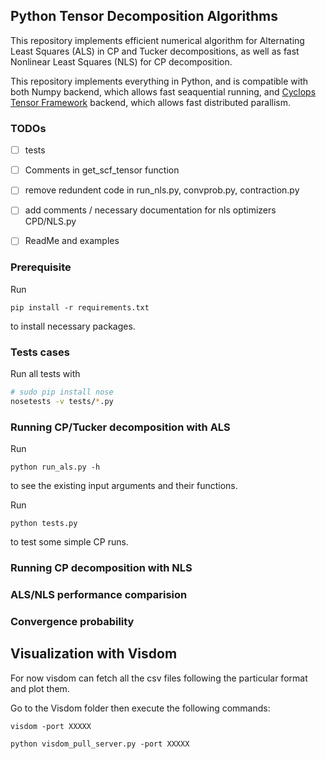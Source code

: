 ## Python Tensor Decomposition Algorithms

This repository implements efficient numerical algorithm for Alternating Least Squares (ALS) in CP and Tucker decompositions, as well as fast Nonlinear Least Squares (NLS) for CP decomposition.

This repository implements everything in Python, and is compatible with both Numpy backend, which allows fast seaquential running, and [Cyclops Tensor Framework](https://github.com/cyclops-community/ctf) backend, which allows fast distributed parallism.

### TODOs

- [ ] tests

- [ ] Comments in get_scf_tensor function

- [ ] remove redundent code in run_nls.py, convprob.py, contraction.py

- [ ] add comments / necessary documentation for nls optimizers CPD/NLS.py

- [ ] ReadMe and examples

### Prerequisite

Run
```
pip install -r requirements.txt
```
to install necessary packages. 

### Tests cases
Run all tests with
```bash
# sudo pip install nose
nosetests -v tests/*.py
```

### Running CP/Tucker decomposition with ALS

Run 

```
python run_als.py -h
```
to see the existing input arguments and their functions.

Run 

```
python tests.py
```
to test some simple CP runs.

### Running CP decomposition with NLS


### ALS/NLS performance comparision

### Convergence probability


## Visualization with Visdom

For now visdom can fetch all the csv files following the particular format and plot them.

Go to the Visdom folder then execute the following commands:
```
visdom -port XXXXX

python visdom_pull_server.py -port XXXXX
```
